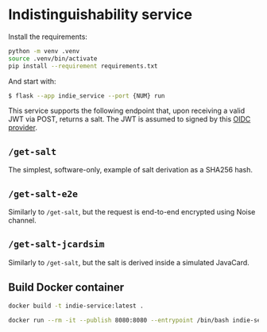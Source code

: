 # Indistinguishability service

Install the requirements:
```bash
python -m venv .venv
source .venv/bin/activate
pip install --requirement requirements.txt
```

And start with:
```bash
$ flask --app indie_service --port {NUM} run
```

This service supports the following endpoint that, upon receiving a valid JWT via POST, returns a salt.
The JWT is assumed to signed by this [OIDC provider](https://github.com/crocs-muni/indie-oidc-provider).

## `/get-salt`

The simplest, software-only, example of salt derivation as a SHA256 hash.

## `/get-salt-e2e`

Similarly to `/get-salt`, but the request is end-to-end encrypted using Noise channel.

## `/get-salt-jcardsim`

Similarly to `/get-salt`, but the salt is derived inside a simulated JavaCard.

## Build Docker container

```bash
docker build -t indie-service:latest .
```

```bash
docker run --rm -it --publish 8080:8080 --entrypoint /bin/bash indie-service:latest
```
